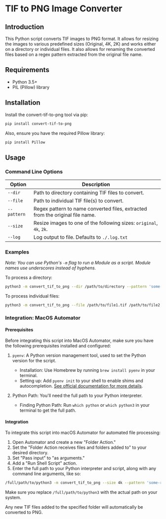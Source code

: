 # TIF to PNG Image Converter

## Introduction

This Python script converts TIF images to PNG format. It allows for resizing the images to various predefined sizes (Original, 4K, 2K) and works either on a directory or individual files. It also allows for renaming the converted files based on a regex pattern extracted from the original file name.

## Requirements

- Python 3.5+
- PIL (Pillow) library

## Installation

Install the convert-tif-to-png tool via pip:

```bash
pip install convert-tif-to-png
```

Also, ensure you have the required Pillow library:

```bash
pip install Pillow
```

## Usage

### Command Line Options

| Option | Description |
| --- | --- |
| `--dir` | Path to directory containing TIF files to convert. |
| `--file` | Path to individual TIF file(s) to convert. |
| `--pattern` | Regex pattern to name converted files, extracted from the original file name.
| `--size` | Resize images to one of the following sizes: `original`, `4k`, `2k`. |
| `--log` | Log output to file. Defaults to `./.log.txt` |

### Examples

*Note: You can use Python's `-m` flag to run a Module as a script. Module names use underscores instead of hyphens.*

To process a directory:

```bash
python3 -m convert_tif_to_png --dir /path/to/directory --pattern 'some-regex-pattern' --size 4k
```

To process individual files:

```bash
python3 -m convert_tif_to_png --file /path/to/file1.tif /path/to/file2.tif --pattern 'some-regex-pattern' --size 4k
```

### Integration: MacOS Automator

#### Prerequisites

Before integrating this script into MacOS Automator, make sure you have the following prerequisites installed and configured:

1. `pyenv`: A Python version management tool, used to set the Python version for the script.
    - Installation: Use Homebrew by running `brew install pyenv` in your terminal.
    - Setting up: Add `pyenv init` to your shell to enable shims and autocompletion. [See official documentation for more details](https://github.com/pyenv/pyenv#installation).

2. Python Path: You'll need the full path to your Python interpreter.
    - Finding Python Path: Run `which python` or `which python3` in your terminal to get the full path.

#### Integration

To integrate this script into macOS Automator for automated file processing:

1. Open Automator and create a new "Folder Action."
2. Set the "Folder Action receives files and folders added to" to your desired directory.
3. Set "Pass input" to "as arguments."
4. Add a "Run Shell Script" action.
5. Enter the full path to your Python interpreter and script, along with any command line arguments, like so:

```bash
/full/path/to/python3 -m convert_tif_to_png --size 4k --pattern 'some-regex-pattern' --file "$@"
```

Make sure you replace `/full/path/to/python3` with the actual path on your system.

Any new TIF files added to the specified folder will automatically be converted to PNG.
